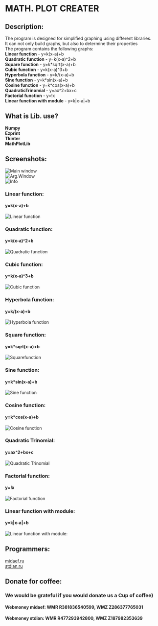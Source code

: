 # MATH. PLOT CREATER

## Description:

The program is designed for simplified graphing using different libraries.  
It can not only build graphs, but also to determine their properties  
The program contains the following graphs:  
**Linear function** - y=k(x-a)+b  
**Quadratic function** - y=k(x-a)^2+b  
**Square function** - y=k\*sqrt(x-a)+b  
**Cubic function** - y=k(x-a)^3+b  
**Hyperbola function** - y=k/(x-a)+b  
**Sine function** - y=k\*sin(x-a)+b  
**Cosine function** - y=k\*cos(x-a)+b  
**QuadraticTrinomial** - y=ax^2+bx+c  
**Factorial function** - y=!x  
**Linear function with module** - y=k|x-a|+b

## What is Lib. use?

**Numpy**  
**Ezprint**  
**Tkinter**  
**MathPlotLib**


## Screenshots:

![Main window](https://github.com/NameLessCorporation/math_plot_creater/raw/master/docs/screenshots/main.png)  
![Arg.Window](https://github.com/NameLessCorporation/math_plot_creater/raw/master/docs/screenshots/args.png)  
![Info](https://github.com/NameLessCorporation/math_plot_creater/raw/master/docs/screenshots/info.png)
### Linear function: 
#### y=k(x-a)+b
![Linear function](https://github.com/NameLessCorporation/math_plot_creater/raw/master/docs/screenshots/linear.png)
### Quadratic function:
#### y=k(x-a)^2+b
![Quadratic function](https://github.com/NameLessCorporation/math_plot_creater/raw/master/docs/screenshots/quadro.png)
### Cubic function:
#### y=k(x-a)^3+b
![Cubic function](https://github.com/NameLessCorporation/math_plot_creater/raw/master/docs/screenshots/cubic.png)
### Hyperbola function:
#### y=k/(x-a)+b 
![Hyperbola function](https://github.com/NameLessCorporation/math_plot_creater/raw/master/docs/screenshots/hyperbola.png)
### Square function:
#### y=k\*sqrt(x-a)+b
![Squarefunction](https://github.com/NameLessCorporation/math_plot_creater/raw/master/docs/screenshots/square.png)
### Sine function:
#### y=k\*sin(x-a)+b
![Sine function](https://github.com/NameLessCorporation/math_plot_creater/raw/master/docs/screenshots/sin.png)
### Cosine function:
#### y=k\*cos(x-a)+b
![Cosine function](https://github.com/NameLessCorporation/math_plot_creater/raw/master/docs/screenshots/cos.png)
### Quadratic Trinomial:
#### y=ax^2+bx+c
![Quadratic Trinomial](https://github.com/NameLessCorporation/math_plot_creater/raw/master/docs/screenshots/qt.png)
### Factorial function:
#### y=!x
![Factorial function](https://github.com/NameLessCorporation/math_plot_creater/raw/master/docs/screenshots/factorial.png)
### Linear function with module:
#### y=k|x-a|+b
![Linear function with module:](https://github.com/NameLessCorporation/math_plot_creater/raw/master/docs/screenshots/lfwm.png)

## Programmers:
[midaef.ru](http://midaef.ru)  
[stdian.ru](http://stdian.ru)

## Donate for coffee:
### We would be grateful if you would donate us a Cup of coffee)  
#### Webmoney **midaef**: WMR **R381836540599**, WMZ **Z286377765031**  
#### Webmoney **stdian**: WMR **R477293942800**, WMZ **Z187982353639**
